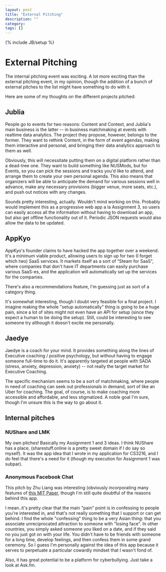 ```yaml
---
layout: post
title: "External Pitching"
description: ""
category:
tags: []
---
```

{% include JB/setup %}

# External Pitching

The internal pitching event was exciting. A lot more exciting than the external pitching event, in my opinion, though the addition of a bunch of external pitches to the list might have something to do with it.

Here are some of my thoughts on the different projects pitched:

## Jublia

People go to events for two reasons: Content and Context, and Jublia's main business is the latter --  in business matchmaking at events with realtime data analytics. The project they propose, however, belongs to the former. They want to rethink Content, in the form of event agendas, making them interactive and personal, and bringing their data analytics approach to them as well.

Obviously, this will necessitate putting them on a digital platform rather than a dead-tree one. They want to build something like NUSMods, but for Events, so you can pick the sessions and tracks you'd like to attend, and arrange them to create your own personal agenda. This also means that organizers will be able to anticipate the demand for various sessions well in advance, make any necessary provisions (bigger venue, more seats, etc.), and push out notices with any changes.

Sounds pretty interesting, actually. Wouldn't mind working on this. Probably would implement this as a progressive web app a la Assignment 3, so users can easily access all the information without having to download an app, but also get offline functionality out of it. Periodic JSON requests would also allow the data to be updated.


## AppKyo
AppKyo's founder claims to have hacked the app together over a weekend. It's a minimum viable product, allowing users to sign up for two (I forget which two) SaaS services. It markets itself as a sort of “Steam for SaaS", where companies that don't have IT departments can easily purchase various SaaS-es, and the application will automatically set up the services for the companies.

There's also a recommendations feature, I'm guessing just as sort of a category thing.

It's somewhat interesting, though I doubt very feasible for a final project. I imagine making the whole "setup automatically" thing is going to be a huge pain, since a lot of sites might not even have an API for setup (since they expect a human to be doing the setup). Still, could be interesting to see someone try although it doesn't excite me personally.

## Jaedye
Jaedye is a coach for your mind. It provides something along the lines of Executive coaching / positive psychology, but without having to engage someone full-time to do it. It's apparently targeted at people with SADA (stress, anxiety, depression, anxiety) -- not really the target market for Executive Coaching.

The specific mechanism seems to be a sort of matchmaking, where people in need of coaching can seek out professionals in demand, sort of like an Uber for coaching. The goal, of course, is to make coaching more accessible and affordable, and less stigmatized. A noble goal I'm sure, though I'm unsure this is the way to go about it.

## Internal pitches

### NUShare and LMK

My own pitches! Basically my Assignment 1 and 3 ideas. I think NUShare has a place, (sharestuff.online is a pretty sweet domain if I do say so myself). It was the app idea that I  wrote in my application for CS3216, and I do feel that there's a need for it (though my execution for Assignment 1 was subpar).

### Anonymous Facebook Chat

This pitch by Zhu Liang was interesting (obviously incorporating many features of [this MIT Paper](sigtbd.csail.mit.edu/pubs/veryconference-paper10.pdf), though I'm still quite doubtful of the reasons behind this app.

I mean..it's pretty clear that the main "pain" point is in confessing to people you're interested in, and that's not really something that I support or can get behind. I find the whole "confessing" thing to be a very Asian thing: that you associate unreciprocated attraction to someone with "losing face". In other countries, you simply asked someone you liked on a date, and if they said no you just got on with your life. You didn't have to be friends with someone for a long time, develop feelings, and then confess them in some grand ceremony. So I guess I'm personally against the idea of this app because it serves to perpetuate a particular cowardly mindset that I wasn't fond of.

Also, it has great potential to be a platform for cyberbullying. Just take a look at Ask.fm.

